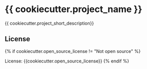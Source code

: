 # {{ cookiecutter.project_name }}

{{ cookiecutter.project_short_description}}

## License

{% if cookiecutter.open_source_license != "Not open source" %}

License: {{cookiecutter.open_source_license}}
{% endif %}
